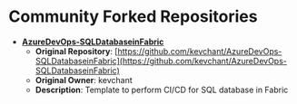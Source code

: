 # Community Forked Repositories

- **[AzureDevOps-SQLDatabaseinFabric](https://github.com/FabricEssentials/AzureDevOps-SQLDatabaseinFabric)**
  - **Original Repository**: [https://github.com/kevchant/AzureDevOps-SQLDatabaseinFabric](https://github.com/kevchant/AzureDevOps-SQLDatabaseinFabric)
  - **Original Owner**: kevchant
  - **Description**: Template to perform CI/CD for SQL database in Fabric

